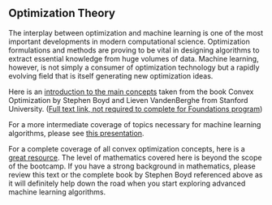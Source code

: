 ## Optimization Theory

The interplay between optimization and machine learning is one of the most important developments in modern computational science. Optimization formulations and methods are proving to be vital in designing algorithms to extract essential knowledge from huge volumes of data. Machine learning, however, is not simply a consumer of optimization technology but a rapidly evolving field that is itself generating new optimization ideas.

Here is an [introduction to the main concepts](resources/optimization_intro.pdf) taken from the book Convex Optimization by Stephen Boyd and Lieven VandenBerghe from Stanford University. ([Full text link, not required to complete for Foundations program](http://stanford.edu/~boyd/cvxbook/))

For a more intermediate coverage of topics necessary for machine learning algorithms, please see [this presentation](resources/optimization_short.pdf).

For a complete coverage of all convex optimization concepts, here is a [great resource](optimization_long.pdf). The level of mathematics covered here is beyond the scope of the bootcamp. If you have a strong background in mathematics, please review this text or the complete book by Stephen Boyd referenced above as it will definitely help down the road when you start exploring advanced machine learning algorithms.

